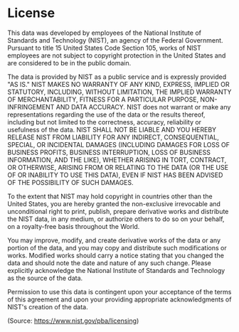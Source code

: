 License
=======
This data was developed by employees of the National Institute of Standards and
Technology (NIST), an agency of the Federal Government. Pursuant to title 15
United States Code Section 105, works of NIST employees are not subject to
copyright protection in the United States and are considered to be in the
public domain.

The data is provided by NIST as a public service and is expressly provided "AS
IS." NIST MAKES NO WARRANTY OF ANY KIND, EXPRESS, IMPLIED OR STATUTORY,
INCLUDING, WITHOUT LIMITATION, THE IMPLIED WARRANTY OF MERCHANTABILITY, FITNESS
FOR A PARTICULAR PURPOSE, NON-INFRINGEMENT AND DATA ACCURACY. NIST does not
warrant or make any representations regarding the use of the data or the
results thereof, including but not limited to the correctness, accuracy,
reliability or usefulness of the data. NIST SHALL NOT BE LIABLE AND YOU HEREBY
RELEASE NIST FROM LIABILITY FOR ANY INDIRECT, CONSEQUENTIAL, SPECIAL, OR
INCIDENTAL DAMAGES (INCLUDING DAMAGES FOR LOSS OF BUSINESS PROFITS, BUSINESS
INTERRUPTION, LOSS OF BUSINESS INFORMATION, AND THE LIKE), WHETHER ARISING IN
TORT, CONTRACT, OR OTHERWISE, ARISING FROM OR RELATING TO THE DATA (OR THE USE
OF OR INABILITY TO USE THIS DATA), EVEN IF NIST HAS BEEN ADVISED OF THE
POSSIBILITY OF SUCH DAMAGES.

To the extent that NIST may hold copyright in countries other than the United
States, you are hereby granted the non-exclusive irrevocable and unconditional
right to print, publish, prepare derivative works and distribute the NIST data,
in any medium, or authorize others to do so on your behalf, on a royalty-free
basis throughout the World.

You may improve, modify, and create derivative works of the data or any portion
of the data, and you may copy and distribute such modifications or works.
Modified works should carry a notice stating that you changed the data and
should note the date and nature of any such change. Please explicitly
acknowledge the National Institute of Standards and Technology as the source of
the data.

Permission to use this data is contingent upon your acceptance of the terms of
this agreement and upon your providing appropriate acknowledgments of NIST's
creation of the data.

(Source: https://www.nist.gov/pba/licensing)
